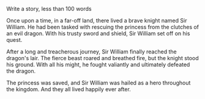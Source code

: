 Write a story, less than 100 words


Once upon a time, in a far-off land, there lived a brave knight named Sir William. He had been tasked with rescuing the princess from the clutches of an evil dragon. With his trusty sword and shield, Sir William set off on his quest.

After a long and treacherous journey, Sir William finally reached the dragon's lair. The fierce beast roared and breathed fire, but the knight stood his ground. With all his might, he fought valiantly and ultimately defeated the dragon.

The princess was saved, and Sir William was hailed as a hero throughout the kingdom. And they all lived happily ever after.